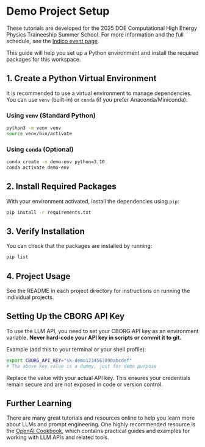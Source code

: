 # Demo Project Setup

These tutorials are developed for the 2025 DOE Computational High Energy Physics Traineeship Summer School. For more information and the full schedule, see the [Indico event page](https://indico.cern.ch/event/1531818/timetable/?view=standard).

This guide will help you set up a Python environment and install the required packages for this workspace.

## 1. Create a Python Virtual Environment

It is recommended to use a virtual environment to manage dependencies. You can use `venv` (built-in) or `conda` (if you prefer Anaconda/Miniconda).

### Using `venv` (Standard Python)

```bash
python3 -m venv venv
source venv/bin/activate
```

### Using `conda` (Optional)

```bash
conda create -n demo-env python=3.10
conda activate demo-env
```

## 2. Install Required Packages

With your environment activated, install the dependencies using `pip`:

```bash
pip install -r requirements.txt
```

## 3. Verify Installation

You can check that the packages are installed by running:

```bash
pip list
```

## 4. Project Usage

See the README in each project directory for instructions on running the individual projects.

## Setting Up the CBORG API Key

To use the LLM API, you need to set your CBORG API key as an environment variable. **Never hard-code your API key in scripts or commit it to git.**

Example (add this to your terminal or your shell profile):

```bash
export CBORG_API_KEY="sk-demo1234567890abcdef"
# The above key value is a dummy, just for demo purpose
```

Replace the value with your actual API key. This ensures your credentials remain secure and are not exposed in code or version control.

## Further Learning

There are many great tutorials and resources online to help you learn more about LLMs and prompt engineering. One highly recommended resource is the [OpenAI Cookbook](https://github.com/openai/openai-cookbook), which contains practical guides and examples for working with LLM APIs and related tools.
